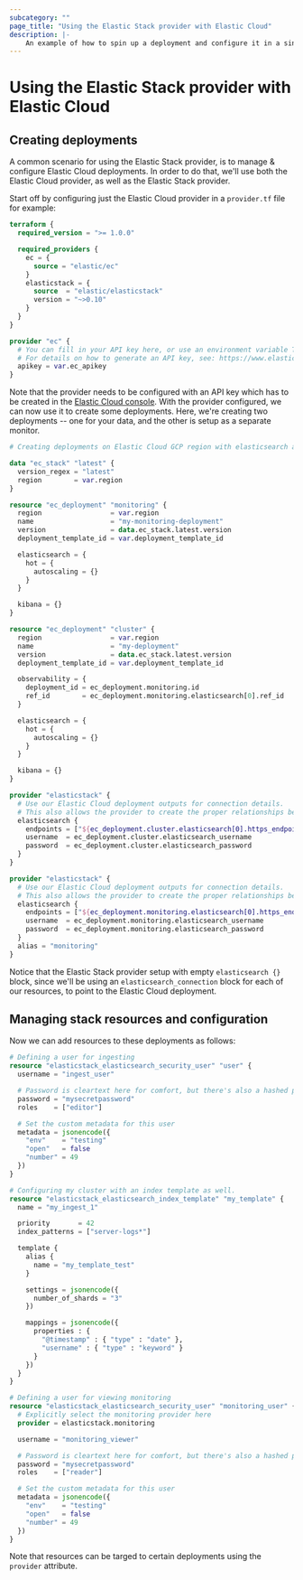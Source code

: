 ```yaml
---
subcategory: ""
page_title: "Using the Elastic Stack provider with Elastic Cloud"
description: |-
    An example of how to spin up a deployment and configure it in a single plan.
---
```


# Using the Elastic Stack provider with Elastic Cloud



## Creating deployments

A common scenario for using the Elastic Stack provider, is to manage & configure Elastic Cloud deployments.
In order to do that, we'll use both the Elastic Cloud provider, as well as the Elastic Stack provider.

Start off by configuring just the Elastic Cloud provider in a `provider.tf` file for example:

```terraform
terraform {
  required_version = ">= 1.0.0"

  required_providers {
    ec = {
      source = "elastic/ec"
    }
    elasticstack = {
      source  = "elastic/elasticstack"
      version = "~>0.10"
    }
  }
}

provider "ec" {
  # You can fill in your API key here, or use an environment variable TF_VAR_ec_apikey instead
  # For details on how to generate an API key, see: https://www.elastic.co/guide/en/cloud/current/ec-api-authentication.html.
  apikey = var.ec_apikey
}
```

Note that the provider needs to be configured with an API key which has to be created in the [Elastic Cloud console](https://www.elastic.co/guide/en/cloud/current/ec-api-authentication.html). With the provider configured, we can now use it to create some deployments. Here, we're creating two deployments -- one for your data, and the other is setup as a separate monitor. 

```terraform
# Creating deployments on Elastic Cloud GCP region with elasticsearch and kibana components. One deployment is a dedicated monitor for the other. 

data "ec_stack" "latest" {
  version_regex = "latest"
  region        = var.region
}

resource "ec_deployment" "monitoring" {
  region                 = var.region
  name                   = "my-monitoring-deployment"
  version                = data.ec_stack.latest.version
  deployment_template_id = var.deployment_template_id

  elasticsearch = {
    hot = {
      autoscaling = {}
    }
  }

  kibana = {}
}

resource "ec_deployment" "cluster" {
  region                 = var.region
  name                   = "my-deployment"
  version                = data.ec_stack.latest.version
  deployment_template_id = var.deployment_template_id

  observability = {
    deployment_id = ec_deployment.monitoring.id
    ref_id        = ec_deployment.monitoring.elasticsearch[0].ref_id
  }

  elasticsearch = {
    hot = {
      autoscaling = {}
    }
  }

  kibana = {}
}

provider "elasticstack" {
  # Use our Elastic Cloud deployment outputs for connection details.
  # This also allows the provider to create the proper relationships between the two resources.
  elasticsearch {
    endpoints = ["${ec_deployment.cluster.elasticsearch[0].https_endpoint}"]
    username  = ec_deployment.cluster.elasticsearch_username
    password  = ec_deployment.cluster.elasticsearch_password
  }
}

provider "elasticstack" {
  # Use our Elastic Cloud deployment outputs for connection details.
  # This also allows the provider to create the proper relationships between the two resources.
  elasticsearch {
    endpoints = ["${ec_deployment.monitoring.elasticsearch[0].https_endpoint}"]
    username  = ec_deployment.monitoring.elasticsearch_username
    password  = ec_deployment.monitoring.elasticsearch_password
  }
  alias = "monitoring"
}
```

Notice that the Elastic Stack  provider setup with empty `elasticsearch {}` block, since we'll be using an `elasticsearch_connection` block
for each of our resources, to point to the Elastic Cloud deployment.



## Managing stack resources and configuration

Now we can add resources to these deployments as follows:

```terraform
# Defining a user for ingesting
resource "elasticstack_elasticsearch_security_user" "user" {
  username = "ingest_user"

  # Password is cleartext here for comfort, but there's also a hashed password option
  password = "mysecretpassword"
  roles    = ["editor"]

  # Set the custom metadata for this user
  metadata = jsonencode({
    "env"    = "testing"
    "open"   = false
    "number" = 49
  })
}

# Configuring my cluster with an index template as well.
resource "elasticstack_elasticsearch_index_template" "my_template" {
  name = "my_ingest_1"

  priority       = 42
  index_patterns = ["server-logs*"]

  template {
    alias {
      name = "my_template_test"
    }

    settings = jsonencode({
      number_of_shards = "3"
    })

    mappings = jsonencode({
      properties : {
        "@timestamp" : { "type" : "date" },
        "username" : { "type" : "keyword" }
      }
    })
  }
}

# Defining a user for viewing monitoring
resource "elasticstack_elasticsearch_security_user" "monitoring_user" {
  # Explicitly select the monitoring provider here
  provider = elasticstack.monitoring

  username = "monitoring_viewer"

  # Password is cleartext here for comfort, but there's also a hashed password option
  password = "mysecretpassword"
  roles    = ["reader"]

  # Set the custom metadata for this user
  metadata = jsonencode({
    "env"    = "testing"
    "open"   = false
    "number" = 49
  })
}
```

Note that resources can be targed to certain deployments using the `provider` attribute. 
